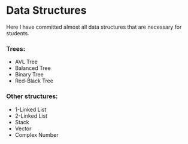 # Data Structures
Here I have committed almost all data structures that are necessary for students.  
### Trees:
- AVL Tree
- Balanced Tree
- Binary Tree
- Red-Black Tree
### Other structures:
- 1-Linked List
- 2-Linked List
- Stack
- Vector
- Complex Number
